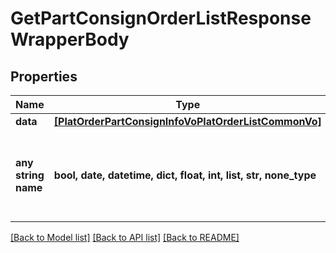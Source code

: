 # GetPartConsignOrderListResponseWrapperBody


## Properties
Name | Type | Description | Notes
------------ | ------------- | ------------- | -------------
**data** | [**[PlatOrderPartConsignInfoVoPlatOrderListCommonVo]**](PlatOrderPartConsignInfoVoPlatOrderListCommonVo.md) |  | [optional] 
**any string name** | **bool, date, datetime, dict, float, int, list, str, none_type** | any string name can be used but the value must be the correct type | [optional]

[[Back to Model list]](../README.md#documentation-for-models) [[Back to API list]](../README.md#documentation-for-api-endpoints) [[Back to README]](../README.md)


